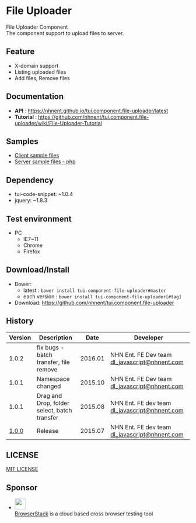 File Uploader
===============
File Uploader Component<br>
The component support to upload files to server.

## Feature
* X-domain support
* Listing uploaded files
* Add files, Remove files

## Documentation
* **API** : https://nhnent.github.io/tui.component.file-uploader/latest
* **Tutorial** : https://github.com/nhnent/tui.component.file-uploader/wiki/File-Uploader-Tutorial

## Samples 
* [Client sample files](samples)
* [Server sample files - php](server)

## Dependency
* tui-code-snippet: ~1.0.4
* jquery: ~1.8.3

## Test environment
* PC
	* IE7~11
    * Chrome
    * Firefox

## Download/Install
* Bower:
   * latest : `bower install tui-component-file-uploader#master`
   * each version : `bower install tui-component-file-uploader[#tag]`
* Download: https://github.com/nhnent/tui.component.file-uploader

## History
| Version | Description | Date | Developer |
| ---- | ---- | ---- | ---- |
| 1.0.2 | fix bugs - batch transfer, file remove | 2016.01 | NHN Ent. FE Dev team <dl_javascript@nhnent.com> |
| 1.0.1 | Namespace changed | 2015.10 | NHN Ent. FE Dev team <dl_javascript@nhnent.com> |
| 1.0.1 | Drag and Drop, folder select, batch transfer | 2015.08 | NHN Ent. FE dev team <dl_javascript@nhnent.com> |
| <a href="http://nhnent.github.io/tui.component.file-uploader/1.0.0/">1.0.0</a> | Release | 2015.07 | NHN Ent. FE dev team <dl_javascript@nhnent.com> |

## LICENSE
[MIT LICENSE](LICENSE)

## Sponsor
* <img src="https://cloud.githubusercontent.com/assets/12269563/12287774/8cf4d2c0-ba12-11e5-9fa8-0a9c452cca05.png" height="30"><br>
 [BrowserStack](https://www.browserstack.com/) is a cloud based cross browser testing tool
